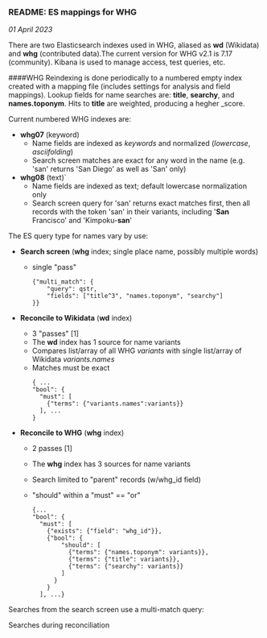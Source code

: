 ### README: ES mappings for WHG
_01 April 2023_

There are two Elasticsearch indexes used in WHG, aliased as **wd** (Wikidata) and **whg** (contributed data).The current version for WHG v2.1 is 7.17 (community). Kibana is used to manage access, test queries, etc.

####WHG
Reindexing is done periodically to a numbered empty index created with a mapping file (includes settings for analysis and field mappings). Lookup fields for name searches are: **title**, **searchy**, and **names.toponym**. Hits to **title** are weighted, producing a hegher _score.

Current numbered WHG indexes are:

* **whg07** (keyword)
  * Name fields are indexed as _keywords_ and normalized (_lowercase_, _asciifolding_)
  * Search screen matches are exact for any word in the name (e.g. 'san' returns 'San Diego' as well as 'San' only)
* **whg08** (text)`
  * Name fields are indexed as text; default lowercase normalization only
  * Search screen query for 'san' returns exact matches first, then all records with the token 'san' in their variants, including '**San** Francisco' and 'Kimpoku-**san**' 

The ES query type for names vary by use:
* **Search screen** (**whg** index; single place name, possibly multiple words)
  * single "pass"
    ```
    {"multi_match": {
        "query": qstr,
        "fields": ["title^3", "names.toponym", "searchy"]
    }}
    ```
* **Reconcile to Wikidata** (**wd** index)
  * 3 "passes" [1]
  * The **wd** index has 1 source for name variants 
  * Compares list/array of all WHG _variants_ with single list/array of Wikidata _variants.names_
  * Matches must be exact
    ```
    { ...
    "bool": {
      "must": [
        {"terms": {"variants.names":variants}}
      ], ...
    }
    ```

* **Reconcile to WHG** (**whg** index)
  * 2 passes [1]
  * The **whg** index has 3 sources for name variants
  * Search limited to "parent" records (w/whg_id field)
  * "should" within a "must" == "or"
 
    ```
    {...
    "bool": {
      "must": [
        {"exists": {"field": "whg_id"}},
        {"bool": {
            "should": [
              {"terms": {"names.toponym": variants}},
              {"terms": {"title": variants}},
              {"terms": {"searchy": variants}}
            ]
          }
        }
      ], ...}
    ```
Searches from the search screen use a multi-match 
query:

Searches during reconciliation  





